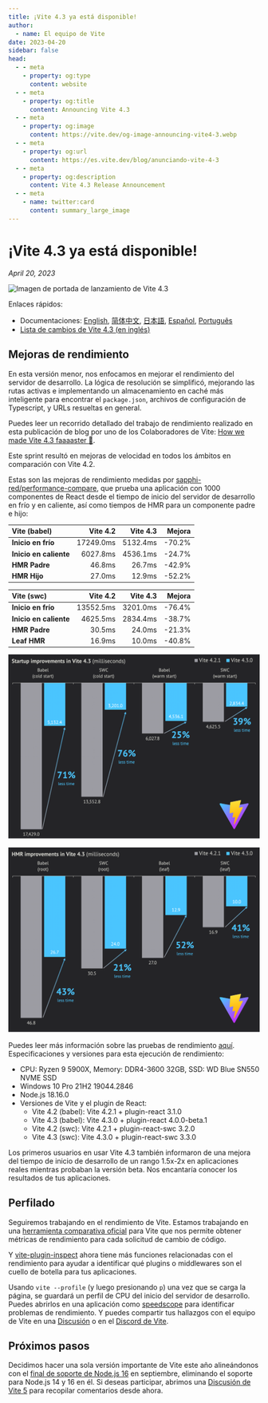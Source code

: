 ```yaml
---
title: ¡Vite 4.3 ya está disponible!
author:
  - name: El equipo de Vite
date: 2023-04-20
sidebar: false
head:
  - - meta
    - property: og:type
      content: website
  - - meta
    - property: og:title
      content: Announcing Vite 4.3
  - - meta
    - property: og:image
      content: https://vite.dev/og-image-announcing-vite4-3.webp
  - - meta
    - property: og:url
      content: https://es.vite.dev/blog/anunciando-vite-4-3
  - - meta
    - property: og:description
      content: Vite 4.3 Release Announcement
  - - meta
    - name: twitter:card
      content: summary_large_image
---
```


# ¡Vite 4.3 ya está disponible!

_April 20, 2023_

![Imagen de portada de lanzamiento de Vite 4.3](/og-image-announcing-vite4-3.webp)

Enlaces rápidos:

- Documentaciones: [English](/), [简体中文](https://cn.vite.dev/), [日本語](https://ja.vite.dev/), [Español](https://es.vite.dev/), [Português](https://pt.vite.dev/)
- [Lista de cambios de Vite 4.3 (en inglés)](https://github.com/vitejs/vite/blob/main/packages/vite/CHANGELOG.md#430-2023-04-20)

## Mejoras de rendimiento

En esta versión menor, nos enfocamos en mejorar el rendimiento del servidor de desarrollo. La lógica de resolución se simplificó, mejorando las rutas activas e implementando un almacenamiento en caché más inteligente para encontrar el `package.json`, archivos de configuración de Typescript, y URLs resueltas en general.

Puedes leer un recorrido detallado del trabajo de rendimiento realizado en esta publicación de blog por uno de los Colaboradores de Vite: [How we made Vite 4.3 faaaaster 🚀](https://sun0day.github.io/blog/vite/why-vite4_3-is-faster.html).

Este sprint resultó en mejoras de velocidad en todos los ámbitos en comparación con Vite 4.2.

Estas son las mejoras de rendimiento medidas por [sapphi-red/performance-compare](https://github.com/sapphi-red/performance-compare), que prueba una aplicación con 1000 componentes de React desde el tiempo de inicio del servidor de desarrollo en frío y en caliente, así como tiempos de HMR para un componente padre e hijo:

| **Vite (babel)**       |  Vite 4.2 | Vite 4.3 | Mejora |
| :--------------------- | --------: | -------: | -----: |
| **Inicio en frío**     | 17249.0ms | 5132.4ms | -70.2% |
| **Inicio en caliente** |  6027.8ms | 4536.1ms | -24.7% |
| **HMR Padre**          |    46.8ms |   26.7ms | -42.9% |
| **HMR Hijo**           |    27.0ms |   12.9ms | -52.2% |

| **Vite (swc)**         |  Vite 4.2 | Vite 4.3 | Mejora |
| :--------------------- | --------: | -------: | -----: |
| **Inicio en frío**     | 13552.5ms | 3201.0ms | -76.4% |
| **Inicio en caliente** |  4625.5ms | 2834.4ms | -38.7% |
| **HMR Padre**          |    30.5ms |   24.0ms | -21.3% |
| **Leaf HMR**           |    16.9ms |   10.0ms | -40.8% |

![Comparación de tiempo Vite 4.3 vs 4.2](../images/vite4-3-startup-time.webp)

![Comparación del HMR de Vite 4.3 vs 4.2](../images/vite4-3-hmr-time.webp)

Puedes leer más información sobre las pruebas de rendimiento [aquí](https://gist.github.com/sapphi-red/25be97327ee64a3c1dce793444afdf6e). Especificaciones y versiones para esta ejecución de rendimiento:

- CPU: Ryzen 9 5900X, Memory: DDR4-3600 32GB, SSD: WD Blue SN550 NVME SSD
- Windows 10 Pro 21H2 19044.2846
- Node.js 18.16.0
- Versiones de Vite y el plugin de React:
  - Vite 4.2 (babel): Vite 4.2.1 + plugin-react 3.1.0
  - Vite 4.3 (babel): Vite 4.3.0 + plugin-react 4.0.0-beta.1
  - Vite 4.2 (swc): Vite 4.2.1 + plugin-react-swc 3.2.0
  - Vite 4.3 (swc): Vite 4.3.0 + plugin-react-swc 3.3.0

Los primeros usuarios en usar Vite 4.3 también informaron de una mejora del tiempo de inicio de desarrollo de un rango 1.5x-2x en aplicaciones reales mientras probaban la versión beta. Nos encantaría conocer los resultados de tus aplicaciones.

## Perfilado

Seguiremos trabajando en el rendimiento de Vite. Estamos trabajando en una [herramienta comparativa oficial](https://github.com/vitejs/vite-benchmark) para Vite que nos permite obtener métricas de rendimiento para cada solicitud de cambio de código.

Y [vite-plugin-inspect](https://github.com/antfu/vite-plugin-inspect) ahora tiene más funciones relacionadas con el rendimiento para ayudar a identificar qué plugins o middlewares son el cuello de botella para tus aplicaciones.

Usando `vite --profile` (y luego presionando `p`) una vez que se carga la página, se guardará un perfil de CPU del inicio del servidor de desarrollo. Puedes abrirlos en una aplicación como [speedscope](https://www.speedscope.app/) para identificar problemas de rendimiento. Y puedes compartir tus hallazgos con el equipo de Vite en una [Discusión](https://github.com/vitejs/vite/discussions) o en el [Discord de Vite](https://chat.vite.dev).

## Próximos pasos

Decidimos hacer una sola versión importante de Vite este año alineándonos con el [final de soporte de Node.js 16](https://endoflife.date/nodejs) en septiembre, eliminando el soporte para Node.js 14 y 16 en él. Si deseas participar, abrimos una [Discusión de Vite 5](https://github.com/vitejs/vite/discussions/12466) para recopilar comentarios desde ahora.

